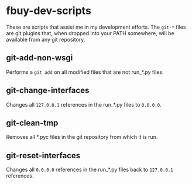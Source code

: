 fbuy-dev-scripts
================

These are scripts that assist me in my development efforts. The `git-*` files
are git plugins that, when dropped into your PATH somewhere, will be available
from any git repository.

git-add-non-wsgi
----------------

Performs a `git add` on all modified files that are not run_*.py files.

git-change-interfaces
---------------------

Changes all `127.0.0.1` references in the run_*.py files to `0.0.0.0`.

git-clean-tmp
-------------

Removes all *.pyc files in the git repository from which it is run.

git-reset-interfaces
--------------------

Changes all `0.0.0.0` references in the run_*.py files back to `127.0.0.1`
references.

